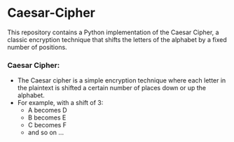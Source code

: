 # Caesar-Cipher
This repository contains a Python implementation of the Caesar Cipher, a classic encryption technique that shifts the letters of the alphabet by a fixed number of positions.

### Caesar Cipher:
  - The Caesar cipher is a simple encryption technique where each letter in the plaintext is shifted a certain number of places down or up the alphabet.
  - For example, with a shift of 3:
    - A becomes D
    - B becomes E
    - C becomes F
    - and so on ...



